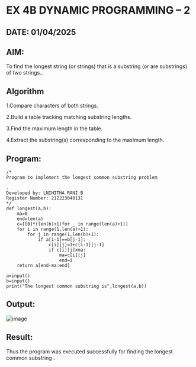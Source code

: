 # EX 4B DYNAMIC PROGRAMMING – 2
## DATE: 01/04/2025
## AIM:
To find the longest string (or strings) that is a substring (or are substrings) of two strings..



## Algorithm
1.Compare characters of both strings.

2.Build a table tracking matching substring lengths.

3.Find the maximum length in the table.

4.Extract the substring(s) corresponding to the maximum length. 

## Program:
```
/*
Program to implement the longest common substring problem

.
Developed by: LNIHITHA RANI B 
Register Number: 212223040131
*/
def longest(a,b):
    ma=0
    end=len(a)
    c=[[0]*(len(b)+1)for _ in range(len(a)+1)]
    for i in range(1,len(a)+1):
        for j in range(1,len(b)+1):
            if a[i-1]==b[j-1]:
                c[i][j]=1+c[i-1][j-1]
                if c[i][j]>ma:
                    ma=c[i][j]
                    end=i
    return a[end-ma:end]

a=input()
b=input()
print("The longest common substring is",longest(a,b))
```

## Output:
![image](https://github.com/user-attachments/assets/7fdebc0d-1ec6-4458-9209-6928f6a5057b)



## Result:
Thus the program was executed successfully for finding the longest common substring .
